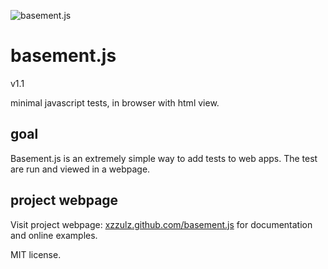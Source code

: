 ![basement.js](http://xzzulz.github.io/basement.js/img/basement01.png)

# basement.js
v1.1

minimal javascript tests, in browser with html view.

## goal
Basement.js is an extremely simple way to add tests to web apps. The test are run and viewed in a webpage.

## project webpage
Visit project webpage: [xzzulz.github.com/basement.js](http://xzzulz.github.com/basement.js) for documentation and online examples.

MIT license.
